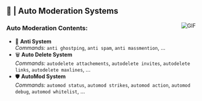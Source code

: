 ## 🤖 | Auto Moderation Systems

  <img align="right" alt="GIF" src="https://cdn.discordapp.com/attachments/1000111524595122236/1030563783602622624/Discord_YXAv9qZ631.png" />

### **Auto Moderation Contents:**

- 🛑 **Anti System** <br /> *Commands:* `anti ghostping`, `anti spam`, `anti massmention`, ...
- 🗑️ **Auto Delete System** <br /> *Commands:* `autodelete attachements`, `autodelete invites`, `autodelete links`, `autodelete maxlines`, ...
- 🛡️ **AutoMod System** <br /> *Commands:* `automod status`, `automod strikes`, `automod action`, `automod debug`, `automod whitelist`, ...

